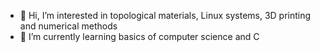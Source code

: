 - 👋 Hi, I’m interested in topological materials, Linux systems, 3D printing and numerical methods
- 🌱 I’m currently learning basics of computer science and C
